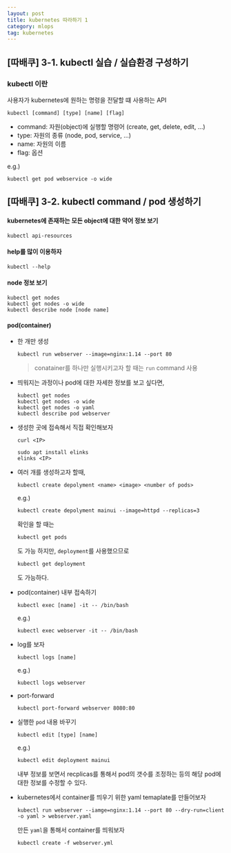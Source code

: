 ```yaml
---
layout: post
title: kubernetes 따라하기 1
category: mlops
tag: kubernetes
---
```


## [따배쿠] 3-1. kubectl 실습 / 실습환경 구성하기

### kubectl 이란

사용자가 kubernetes에 원하는 명령을 전달할 떄 사용하는 API

```
kubectl [command] [type] [name] [flag]
```
* command: 자원(object)에 실행할 명령어 (create, get, delete, edit, ...)
* type: 자원의 종류 (node, pod, service, ...)
* name: 자원의 이름
* flag: 옵션

e.g.)
```
kubectl get pod webservice -o wide
```

## [따배쿠] 3-2. kubectl command / pod 생성하기

#### kubernetes에 존재하는 모든 object에 대한 약어 정보 보기
```
kubectl api-resources
```

#### help를 많이 이용하자
```
kubectl --help
```

#### node 정보 보기
```
kubectl get nodes
kubectl get nodes -o wide
kubectl describe node [node name]
```

#### pod(container)

* 한 개만 생성
  ```
  kubectl run webserver --image=nginx:1.14 --port 80
  ```
  
  > conatainer를 하나만 실행시키고자 할 때는 `run` command 사용

* 띄워지는 과정이나 pod에 대한 자세한 정보를 보고 싶다면,
  ```
  kubectl get nodes
  kubectl get nodes -o wide
  kubectl get nodes -o yaml
  kubectl describe pod webserver
  ```

* 생성한 곳에 접속해서 직접 확인해보자
  ```
  curl <IP>
  ```
  
  ```
  sudo apt install elinks
  elinks <IP>
  ```

* 여러 개를 생성하고자 할때,
  ```
  kubectl create depolyment <name> <image> <number of pods>
  ```
  
  e.g.)
  ```
  kubectl create depolyment mainui --image=httpd --replicas=3
  ```
  
  확인을 할 때는 
  ```
  kubectl get pods
  ```
  도 가능 하지만, `deployment`를 사용했으므로
  ```
  kubectl get deployment
  ```
  도 가능하다.
  
* pod(container) 내부 접속하기
  ```
  kubectl exec [name] -it -- /bin/bash
  ```
  
  e.g.)
  ```
  kubectl exec webserver -it -- /bin/bash
  ```

* log를 보자
  ```
  kubectl logs [name]
  ```
  
  e.g.)
  ```
  kubectl logs webserver
  ```
  
* port-forward
  ```
  kubectl port-forward webserver 8080:80
  ```
  
* 실행한 `pod` 내용 바꾸기
  ```
  kubectl edit [type] [name]
  ```
  
  e.g.)
  ```
  kubectl edit deployment mainui
  ```
  내부 정보를 보면서 recplicas를 통해서 pod의 갯수를 조정하는 등의 해당 pod에 대한 정보를 수정할 수 있다.
  
* kubernetes에서 container를 띄우기 위한 yaml temaplate를 만들어보자
  ```
  kubectl run webserver --iamge=nginx:1.14 --port 80 --dry-run=client -o yaml > webserver.yaml
  ```
  
  만든 `yaml`을 통해서 container를 띄워보자
  ```
  kubectl create -f webserver.yml
  ```
  
  





